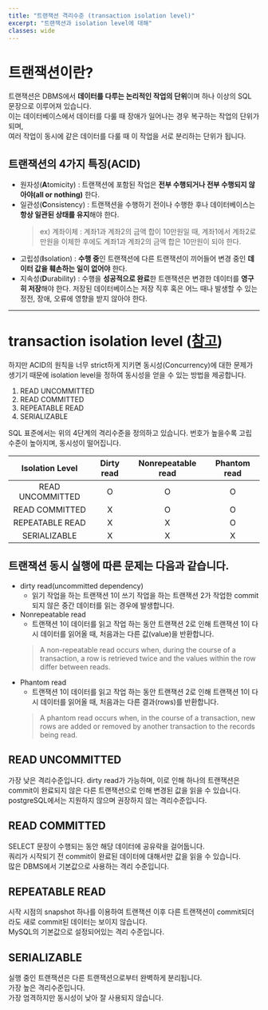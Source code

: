```yaml
---
title: "트랜잭션 격리수준 (transaction isolation level)"
excerpt: "트랜잭션과 isolation level에 대해"
classes: wide
---
```

  
# 트랜잭션이란?  
트랜잭션은 DBMS에서 **데이터를 다루는 논리적인 작업의 단위**이며 하나 이상의 SQL 문장으로 이루어져 있습니다.  
이는 데이터베이스에서 데이터를 다룰 때 장애가 일어나는 경우 복구하는 작업의 단위가 되며,  
여러 작업이 동시에 같은 데이터를 다룰 때 이 작업을 서로 분리하는 단위가 됩니다.  
  
## 트랜잭션의 4가지 특징(ACID)
- 원자성(**A**tomicity) : 트랜잭션에 포함된 작업은 **전부 수행되거나 전부 수행되지 않아야(all or nothing)** 한다.
- 일관성(**C**onsistency) : 트랜잭션을 수행하기 전이나 수행한 후나 데이터베이스는 **항상 일관된 상태를 유지**해야 한다.
  > ex) 계좌이체 : 계좌1과 계좌2의 금액 합이 10만원일 때, 계좌1에서 계좌2로 만원을 이체한 후에도 계좌1과 계좌2의 금액 합은 10만원이 되야 한다.
- 고립성(**I**solation) : **수행 중**인 트랜잭션에 다른 트랜잭션이 끼어들어 변경 중인 **데이터 값을 훼손하는 일이 없어야** 한다.
- 지속성(**D**urability) : 수행을 **성공적으로 완료**한 트랜잭션은 변경한 데이터를 **영구히 저장**해야 한다. 저장된 데이터베이스는 저장 직후 혹은 어느 때나 발생할 수 있는 정전, 장애, 오류에 영향을 받지 않아야 한다.

***  
# transaction isolation level ([참고](https://en.wikipedia.org/wiki/Isolation_(database_systems)))  
하지만 ACID의 원칙을 너무 strict하게 지키면 동시성(Concurrency)에 대한 문제가 생기기 때문에
isolation level을 정하여 동시성을 얻을 수 있는 방법을 제공합니다.  
  
1. READ UNCOMMITTED
2. READ COMMITTED
3. REPEATABLE READ
4. SERIALIZABLE  

SQL 표준에서는 위의 4단계의 격리수준을 정의하고 있습니다. 
번호가 높을수록 고립 수준이 높아지며, 동시성이 떨어집니다.  

|Isolation Level|Dirty read|Nonrepeatable read|Phantom read|
|:---:|:---:|:---:|:---:|
|READ UNCOMMITTED|O|O|O|
|READ COMMITTED|X|O|O|
|REPEATABLE READ|X|X|O|
|SERIALIZABLE|X|X|X|  

## 트랜잭션 동시 실행에 따른 문제는 다음과 같습니다.  
- dirty read(uncommitted dependency)
  * 읽기 작업을 하는 트랜잭션 1이 쓰기 작업을 하는 트랜잭션 2가 작업한 commit되지 않은 중간 데이터를 읽는 경우에 발생합니다.
- Nonrepeatable read
  * 트랜잭션 1이 데이터를 읽고 작업 하는 동안 트랜잭션 2로 인해 트랜잭션 1이 다시 데이터를 읽어올 때, 처음과는 다른 값(value)을 반환합니다.
  > A non-repeatable read occurs when, during the course of a transaction, a row is retrieved twice and the values within the row differ between reads.
- Phantom read
  * 트랜잭션 1이 데이터를 읽고 작업 하는 동안 트랜잭션 2로 인해 트랜잭션 1이 다시 데이터를 읽어올 때, 처음과는 다른 결과(rows)를 반환합니다.
  > A phantom read occurs when, in the course of a transaction, new rows are added or removed by another transaction to the records being read.
  
## READ UNCOMMITTED  
가장 낮은 격리수준입니다. dirty read가 가능하며, 이로 인해 하나의 트랜잭션은 commit이 완료되지 않은 다른 트랜잭션으로 인해 변경된 값을 읽을 수 있습니다.  
postgreSQL에서는 지원하지 않으며 권장하지 않는 격리수준입니다.  
  
## READ COMMITTED
SELECT 문장이 수행되는 동안 해당 데이터에 공유락을 걸어둡니다.  
쿼리가 시작되기 전 commit이 완료된 데이터에 대해서만 값을 읽을 수 있습니다.  
많은 DBMS에서 기본값으로 사용하는 격리 수준입니다.  
    
## REPEATABLE READ
시작 시점의 snapshot 하나를 이용하여 트랜잭션 이후 다른 트랜잭션이 commit되더라도 새로 commit된 데이터는 보이지 않습니다.  
MySQL의 기본값으로 설정되어있는 격리 수준입니다.  
  
## SERIALIZABLE
실행 중인 트랜잭션은 다른 트랜잭션으로부터 완벽하게 분리됩니다.  
가장 높은 격리수준입니다.  
가장 엄격하지만 동시성이 낮아 잘 사용되지 않습니다.
